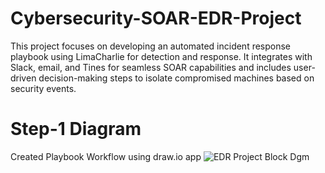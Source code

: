 # Cybersecurity-SOAR-EDR-Project
This project focuses on developing an automated incident response playbook using LimaCharlie for detection and response. It integrates with Slack, email, and Tines for seamless SOAR capabilities and includes user-driven decision-making steps to isolate compromised machines based on security events.
# Step-1 Diagram
Created Playbook Workflow using draw.io app 
![EDR Project Block Dgm](https://github.com/user-attachments/assets/9293ea77-5f12-47a9-9ef3-ccce0614c48e)
